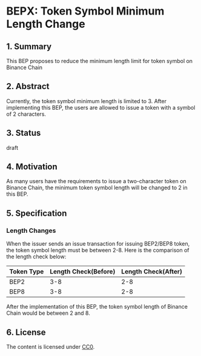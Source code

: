 # BEPX: Token Symbol Minimum Length Change

## 1. Summary
This BEP proposes to reduce the minimum length limit for token symbol on Binance Chain

## 2. Abstract
Currently, the token symbol minimum length is limited to 3. After implementing this BEP, the users are allowed to issue a token with a symbol of 2 characters.

## 3. Status
draft

## 4. Motivation
As many users have the requirements to issue a two-character token on Binance Chain, the minimum token symbol length will be changed to 2 in this BEP.

## 5. Specification

### Length Changes
When the issuer sends an issue transaction for issuing BEP2/BEP8 token, the token symbol length must be between 2-8. Here is the comparison of the length check below:

| **Token Type** | **Length Check(Before)** | **Length Check(After)** |
| :------------- | :----------------------- | :---------------------- |
| BEP2 | 3-8 | 2-8 |
| BEP8 | 3-8 | 2-8 |

After the implementation of this BEP, the token symbol length of Binance Chain would be between 2 and 8.

## 6. License

The content is licensed under [CC0](https://creativecommons.org/publicdomain/zero/1.0/).

